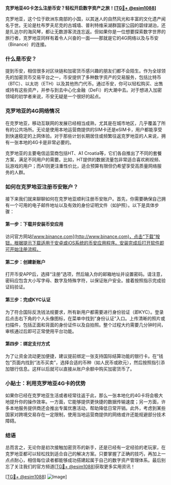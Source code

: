 **克罗地亚4G卡怎么注册币安？轻松开启数字资产之旅！[[TG💪+ @esim1088](https://t.me/s/esim1088)]**

克罗地亚，这个位于欧洲东南部的小国，以其迷人的自然风光和丰富的文化遗产闻名于世。无论是杜布罗夫尼克的古城墙、普利特维采湖群国家公园的碧绿湖泊，还是扎达尔的海风琴，都让无数游客流连忘返。但如果你是一位想要探索数字世界的旅行者，克罗地亚同样有着令人兴奋的一面——那就是它的4G网络以及与币安（Binance）的连接。

### 什么是币安？

提到币安，相信很多对区块链和加密货币感兴趣的朋友们都不会陌生。作为全球领先的加密货币交易平台之一，币安提供了多种数字资产的交易服务，包括比特币（BTC）、以太坊（ETH）以及其他热门代币。通过币安，你可以轻松购买、出售或持有这些资产，并参与到去中心化金融（DeFi）的大潮中去。对于想进入加密领域的初学者来说，币安无疑是一个很好的起点。

### 克罗地亚的4G网络情况

在克罗地亚，移动互联网的发展已经相当成熟，尤其是在城市地区，几乎覆盖了所有的公共场所。无论是使用本地运营商提供的SIM卡还是eSIM卡，用户都能享受到快速稳定的上网体验。对于那些计划长期居住或频繁往返克罗地亚的人来说，拥有一张本地的4G卡是非常必要的。

克罗地亚的主要电信运营商包括HT、A1 Croatia等，它们各自推出了不同的套餐方案，满足不同用户的需要。比如，HT提供的数据流量包非常适合喜欢刷视频、玩游戏的用户；而A1则更注重性价比，适合预算有限但仍希望享受高质量网络服务的人群。

### 如何在克罗地亚注册币安账户？

接下来我们就来聊聊如何在克罗地亚顺利注册币安账户。首先，你需要确保自己拥有一个可用的电子邮件地址以及有效的身份证明文件（如护照）。以下是具体步骤：

#### 第一步：下载并安装币安应用
访问官方网站[www.binance.com](http://www.binance.com)，点击“下载”按钮，根据提示下载适用于安卓或iOS系统的币安应用程序。安装完成后打开软件即可开始注册流程。

#### 第二步：创建新账户
打开币安APP后，选择“注册”选项，然后输入你的邮箱地址并设置密码。请注意，密码应包含大小写字母、数字及特殊字符，以保证账户安全。接着按照指示完成验证码验证。

#### 第三步：完成KYC认证
为了符合国际反洗钱法规要求，所有新用户都需要进行身份验证（即KYC）。登录后点击右下角的个人头像图标，在菜单中找到“身份认证”入口。上传清晰的照片或扫描件，包括正面和背面的身份证件以及自拍照。整个过程大约需要几分钟时间，审核通过后即可正常使用平台功能。

#### 第四步：绑定支付方式
为了让资金流动更加便捷，建议提前绑定一张支持国际结算功能的银行卡。在“钱包”页面内找到“法币买卖”，选择合适的币种（如人民币或欧元），然后按照指引添加银行信息。这样以后就可以直接从账户余额中购买加密货币了。

### 小贴士：利用克罗地亚4G卡的优势
如果你已经在克罗地亚生活或者经常往返于此，那么一张本地化的4G卡将会极大地提升你的操作效率。一方面，它能够提供更快捷的数据传输速度；另一方面，许多本地服务提供商还会推出专属优惠活动，帮助降低日常开销。此外，考虑到某些国家对跨境交易存在一定限制，使用当地运营商提供的网络或许还能规避部分技术障碍。

### 结语
总而言之，无论你是初次接触加密货币的新手，还是已经有一定经验的老玩家，在克罗地亚都可以轻松找到适合自己的解决方案。只要掌握了正确的技巧，再加上一点点耐心，相信每位读者都能够成功搭建起属于自己的数字资产管理体系。最后别忘了关注我们的官方频道[[TG💪+ @esim1088](https://t.me/s/esim1088)]获取更多实用资讯！

[[TG💪+ @esim1088](https://t.me/s/esim1088)] ![Image](https://i.postimg.cc/4NQfJmqS/Snipaste-2025-05-13-00-14-12.png)]